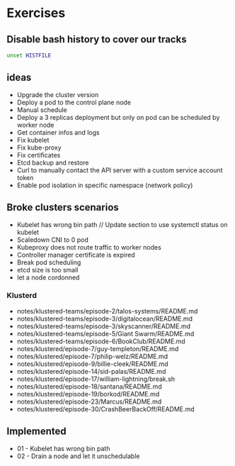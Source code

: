 # Exercises

## Disable bash history to cover our tracks

```bash
unset HISTFILE
```

## ideas

- Upgrade the cluster version
- Deploy a pod to the control plane node
- Manual schedule
- Deploy a 3 replicas deployment but only on pod can be scheduled by worker node
- Get container infos and logs
- Fix kubelet
- Fix kube-proxy
- Fix certificates
- Etcd backup and restore
- Curl to manually contact the API server with a custom service account token
- Enable pod isolation in specific namespace (network policy)

## Broke clusters scenarios

- Kubelet has wrong bin path // Update section to use systemctl status on kubelet
- Scaledown CNI to 0 pod
- Kubeproxy does not route traffic to worker nodes
- Controller manager certificate is expired
- Break pod scheduling
- etcd size is too small
- let a node cordonned

### Klusterd

- notes/klustered-teams/episode-2/talos-systems/README.md
- notes/klustered-teams/episode-3/digitalocean/README.md
- notes/klustered-teams/episode-3/skyscanner/README.md
- notes/klustered-teams/episode-5/Giant Swarm/README.md
- notes/klustered-teams/episode-6/BookClub/README.md
- notes/klustered/episode-7/guy-templeton/README.md
- notes/klustered/episode-7/philip-welz/README.md
- notes/klustered/episode-9/billie-cleek/README.md
- notes/klustered/episode-14/sid-palas/README.md
- notes/klustered/episode-17/william-lightning/break.sh
- notes/klustered/episode-18/santana/README.md
- notes/klustered/episode-19/borkod/README.md
- notes/klustered/episode-23/Marcus/README.md
- notes/klustered/episode-30/CrashBeerBackOff/README.md


## Implemented

- 01 - Kubelet has wrong bin path
- 02 - Drain a node and let it unschedulable
